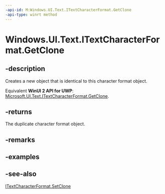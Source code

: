 ```yaml
---
-api-id: M:Windows.UI.Text.ITextCharacterFormat.GetClone
-api-type: winrt method
---
```


<!-- Method syntax
public Windows.UI.Text.ITextCharacterFormat GetClone()
-->

# Windows.UI.Text.ITextCharacterFormat.GetClone

## -description
Creates a new object that is identical to this character format object.

Equivalent **WinUI 2 API for UWP**: [Microsoft.UI.Text.ITextCharacterFormat.GetClone](/windows/winui/api/microsoft.ui.text.itextcharacterformat.getclone).

## -returns
The duplicate character format object.

## -remarks

## -examples

## -see-also
[ITextCharacterFormat.SetClone](itextcharacterformat_setclone_1054413093.md)
